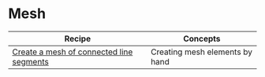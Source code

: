 # Mesh

| Recipe | Concepts |
|--------|----------|
| [Create a mesh of connected line segments](mesh/line-segments.md) | Creating mesh elements by hand|
